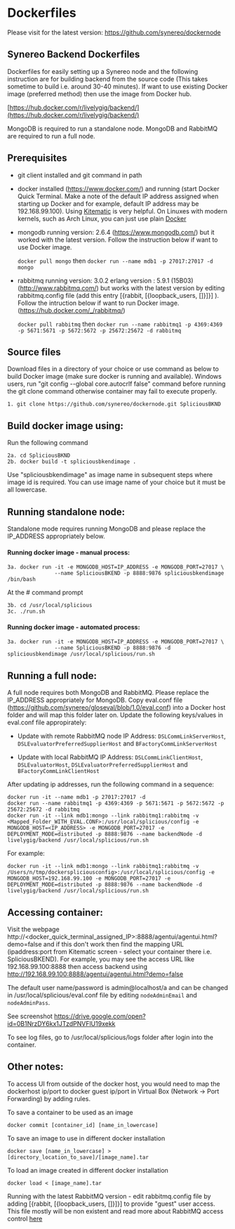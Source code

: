 # Dockerfiles 

Please visit for the latest version: https://github.com/synereo/dockernode

## Synereo Backend Dockerfiles

Dockerfiles for easily setting up a Synereo node and the following instruction are for building backend from the source code (This takes sometime to build i.e. around 30-40 minutes). If want to use existing Docker image (preferred method) then use the image from Docker hub. 

  [https://hub.docker.com/r/livelygig/backend/](https://hub.docker.com/r/livelygig/backend/)
  
MongoDB is required to run a standalone node. MongoDB and RabbitMQ are required to run a full node.

## Prerequisites

  * git client installed and git command in path
  * docker installed (https://www.docker.com/) and running (start Docker Quick Terminal. Make a note of the default IP address assigned when starting up Docker and for example, default IP address may be 192.168.99.100). Using  [Kitematic](https://docs.docker.com/kitematic/) is very helpful. On Linuxes with modern kernels, such as Arch Linux, you can just use plain [Docker](https://wiki.archlinux.org/index.php/Docker)
  * mongodb running version: 2.6.4 (https://www.mongodb.com/) but it worked with the latest version. Follow the instruction below if want to use Docker image. 

    `docker pull mongo` then 
    `docker run --name mdb1 -p 27017:27017 -d mongo`
  - rabbitmq running version: 3.0.2 erlang version : 5.9.1 (15B03) (http://www.rabbitmq.com/) but works with the latest version by editing rabbitmq.config file (add this entry [{rabbit, [{loopback\_users, []}]}] ). Follow the intruction below if want to run Docker image. (https://hub.docker.com/_/rabbitmq/) 

    `docker pull rabbitmq` then 
    `docker run --name rabbitmq1 -p 4369:4369 -p 5671:5671 -p 5672:5672 -p 25672:25672 -d rabbitmq`

## Source files
Download files in a directory of your choice or use command as below to build Docker image (make sure docker is running and available). Windows users, run "git config --global core.autocrlf false" command before running the git clone command otherwise container may fail to execute properly.

    1. git clone https://github.com/synereo/dockernode.git SpliciousBKND

## Build docker image using: 
Run the following command 

    2a. cd SpliciousBKND
    2b. docker build -t spliciousbkendimage . 

  Use "spliciousbkendimage" as image name in subsequent steps where image id is required. You can use image name of your choice but it must be all lowercase. 
 
## Running standalone node:
Standalone mode requires running MongoDB and please replace the IP_ADDRESS appropriately below.

#### Running docker image - manual process: 

    3a. docker run -it -e MONGODB_HOST=IP_ADDRESS -e MONGODB_PORT=27017 \
                   --name SpliciousBKEND -p 8888:9876 spliciousbkendimage /bin/bash
  
At the # command prompt
    
    3b. cd /usr/local/splicious
    3c. ./run.sh
  
#### Running docker image - automated process: 

    3a. docker run -it -e MONGODB_HOST=IP_ADDRESS -e MONGODB_PORT=27017 \
                   --name SpliciousBKEND -p 8888:9876 -d spliciousbkendimage /usr/local/splicious/run.sh

## Running a full node:
A full  node requires both MongoDB and RabbitMQ. Please replace the IP_ADDRESS appropriately for MongoDB. Copy eval.conf file (https://github.com/synereo/gloseval/blob/1.0/eval.conf) into a Docker host folder and will map this folder later on. Update the following keys/values in eval.conf file appropirately:

- Update with remote RabbitMQ node IP Address: `DSLCommLinkServerHost`, `DSLEvaluatorPreferredSupplierHost` and  `BFactoryCommLinkServerHost`

- Update with local RabbitMQ IP Address: `DSLCommLinkClientHost`, `DSLEvaluatorHost`, `DSLEvaluatorPreferredSupplierHost` and `BFactoryCommLinkClientHost`

After updating ip addresses, run the following command in a sequence: 

    docker run -it --name mdb1 -p 27017:27017 -d 
    docker run --name rabbitmq1 -p 4369:4369 -p 5671:5671 -p 5672:5672 -p 25672:25672 -d rabbitmq 
    docker run -it --link mdb1:mongo --link rabbitmq1:rabbitmq -v <Mapped_Folder_WITH_EVAL.CONF>:/usr/local/splicious/config -e MONGODB_HOST=<IP_ADDRESS> -e MONGODB_PORT=27017 -e DEPLOYMENT_MODE=distributed -p 8888:9876 --name backendNode -d livelygig/backend /usr/local/splicious/run.sh
  
  For example:
  
  `docker run -it --link mdb1:mongo --link rabbitmq1:rabbitmq -v /Users/n/tmp/dockerspliciousconfig>:/usr/local/splicious/config -e MONGODB_HOST=192.168.99.100 -e MONGODB_PORT=27017 -e DEPLOYMENT_MODE=distributed -p 8888:9876 --name backendNode -d livelygig/backend /usr/local/splicious/run.sh`

## Accessing container:

Visit the webpage http://<docker_quick_terminal_assigned_IP>:8888/agentui/agentui.html?demo=false and if this don't work then find the mapping URL (ipaddress:port from Kitematic screen - select your container there i.e. SpliciousBKEND). For example, you may see the access URL like 192.168.99.100:8888 then access backend using http://192.168.99.100:8888/agentui/agentui.html?demo=false

The default user name/password is admin@localhost/a and can be changed in /usr/local/splicious/eval.conf file by editing `nodeAdminEmail` and `nodeAdminPass`.

See screenshot 
https://drive.google.com/open?id=0B1NrzDY6kx1JTzdPNVFlU19xekk

To see log files, go to /usr/local/splicious/logs folder after login into the container.

## Other notes:
To access UI from outside of the docker host, you would need to map the dockerhost ip/port to docker guest ip/port in Virtual Box (Network -> Port Forwarding) by adding rules.

To save a container to be used as an image

    docker commit [container_id] [name_in_lowercase]

To save an image to use in different docker installation

    docker save [name_in_lowercase] > [directory_location_to_save]/[image_name].tar

To load an image created in different docker installation 

    docker load < [image_name].tar

Running with the latest RabbitMQ version - edit rabbitmq.config file by adding [{rabbit, [{loopback_users, []}]}] to provide "guest" user access. This file mostly will be non existent and read more about RabbitMQ access control [here](https://www.rabbitmq.com/access-control.html)

